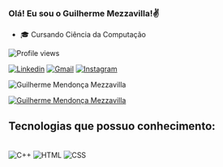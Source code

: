 ### Olá! Eu sou o Guilherme Mezzavilla!✌️
- 🎓 Cursando Ciência da Computação
<p align="left"> <img src="https://komarev.com/ghpvc/?username=GuilhermeMezza&color=yellow" alt="Profile views"></p>

[![Linkedin](https://img.shields.io/badge/LinkedIn-0077B5?style=for-the-badge&logo=linkedin&logoColor=white)]([linkedin.com/in/guilherme-mezzavilla-3255b0212](https://www.linkedin.com/in/guilherme-mezzavilla-3255b0212/?trk=people-guest_people_search-card&originalSubdomain=br))
[![Gmail](https://img.shields.io/badge/Gmail-D14836?style=for-the-badge&logo=gmail&logoColor=white)](guimezza21@gmail.com)
[![Instagram](https://img.shields.io/badge/Instagram-E4405F?style=for-the-badge&logo=instagram&logoColor=white)](https://instagram.com/guilherme_mezzavilla?igshid=MzNlNGNkZWQ4Mg==)

![Guilherme Mendonça Mezzavilla](https://github-readme-stats.vercel.app/api?username=GuilhermeMezza&show_icons=true&theme=highcontrast)

[![Guilherme Mendonça Mezzavilla](https://github-readme-stats.vercel.app/api/top-langs/?username=GuilhermeMezza)](https://github.com/anuraghazra/github-readme-stats)

## Tecnologias que possuo conhecimento:

<div style="display: inline_block"><br/>
    <img align="center" alt="C++" src="https://img.shields.io/badge/C%2B%2B-00599C?style=for-the-badge&logo=c%2B%2B&logoColor=white"/>
    <img align="center" alt="HTML" src="https://img.shields.io/badge/HTML-239120?style=for-the-badge&logo=html5&logoColor=white"/>
    <img align="center" alt="CSS" src="https://img.shields.io/badge/CSS-239120?&style=for-the-badge&logo=css3&logoColor=white"/>
</div>
